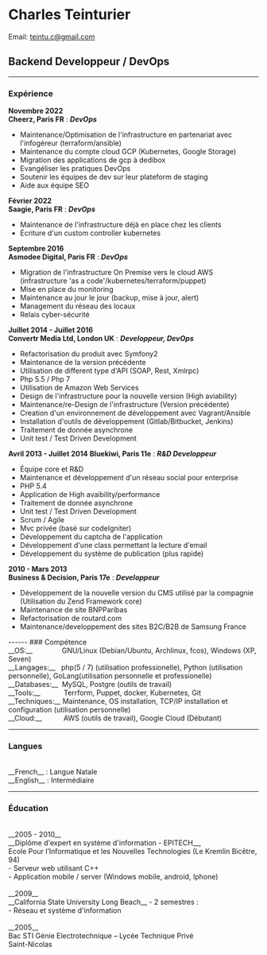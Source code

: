 # Charles Teinturier
Email: teintu.c@gmail.com
## Backend Developpeur / DevOps

------
### Expérience
__Novembre 2022__ <br>
__Cheerz, Paris FR__
: __*DevOps*__

- Maintenance/Optimisation de l'infrastructure en partenariat avec l'infogéreur (terraform/ansible)
- Maintenance du compte cloud GCP (Kubernetes, Google Storage)
- Migration des applications de gcp à dedibox
- Evangéliser les pratiques DevOps
- Soutenir les équipes de dev sur leur plateform de staging
- Aide aux équipe SEO

__Février 2022__ <br>
__Saagie, Paris FR__
: __*DevOps*__

- Maintenance de l'infrastructure déjà en place chez les clients
- Écriture d'un custom controller kubernetes

__Septembre 2016__ <br>
__Asmodee Digital, Paris FR__
: __*DevOps*__

- Migration de l'infrastructure On Premise vers le cloud AWS
  (infrastructure 'as a code'/kubernetes/terraform/puppet)
- Mise en place du monitoring
- Maintenance au jour le jour (backup, mise à jour, alert)
- Management du réseau des locaux
- Relais cyber-sécurité

__Juillet 2014 - Juillet 2016__ <br>
__Convertr Media Ltd, London UK__
: __*Developpeur, DevOps*__

- Refactorisation du produit avec Symfony2
- Maintenance de la version précédente
- Utilisation de different type d'API (SOAP, Rest, Xmlrpc)
- Php 5.5 / Php 7
- Utilisation de Amazon Web Services
- Design de l'infrastructure pour la nouvelle version (High aviability)
- Maintenance/re-Design de l'infrastructure (Version précédente)
- Creation d'un environnement de  développement avec Vagrant/Ansible
- Installation d'outils de  développement (Gitlab/Bitbucket, Jenkins)
- Traitement de donnée asynchrone
- Unit test / Test Driven Development

__Avril 2013 - Juillet 2014__
__Bluekiwi, Paris 11e__
: __*R&D Developpeur*__

- Équipe core et R&D
- Maintenance et développement d'un réseau social pour enterprise
- PHP 5.4
- Application de High avaibility/performance
- Traitement de donnée asynchrone
- Unit test / Test Driven Development
- Scrum / Agile
- Mvc privée (bas&eacute; sur codeIgniter)
- Développement du captcha de l'application
- Développement d'une class permettant la lecture d'email
- Développement du système de publication (plus rapide)


__2010 - Mars 2013__ <br>
__Business & Decision, Paris 17e__
: __*Developpeur*__

- Développement de la nouvelle version du CMS utilisé par la compagnie
(Utilisation du Zend Framework core)<br>
- Maintenance de site BNPParibas
- Refactorisation de routard.com
- Maintenance/developpement des sites B2C/B2B de Samsung France

<div style="page-break-after: always;"></div>
------
### Compétence
<br>
__OS:__&nbsp;&nbsp;&nbsp;&nbsp;&nbsp;&nbsp;&nbsp;&nbsp;&nbsp;&nbsp;&nbsp;&nbsp;&nbsp;&nbsp;&nbsp;GNU/Linux (Debian/Ubuntu, Archlinux, fcos), Windows (XP, Seven)<br>
__Langages:__&nbsp;&nbsp;&nbsp;php(5 / 7)
(utilisation professionelle), Python (utilisation personnelle), GoLang(utilisation personnelle et professionelle)<br>
__Databases:__&nbsp;&nbsp;MySQL, Postgre (outils de travail)<br>
__Tools:__&nbsp;&nbsp;&nbsp;&nbsp;&nbsp;&nbsp;&nbsp;&nbsp;&nbsp;&nbsp;&nbsp;&nbsp;Terrform, Puppet, docker, Kubernetes, Git<br>
__Techniques:__&nbsp;Maintenance, OS installation, TCP/IP installation et
configuration (utilisation personnelle)<br>
__Cloud:__&nbsp;&nbsp;&nbsp;&nbsp;&nbsp;&nbsp;&nbsp;&nbsp;&nbsp;&nbsp;&nbsp;AWS (outils de travail), Google Cloud (Débutant)

------

### Langues
<br>
__French__ : Langue Natale<br>
__English__ : Intermédiaire<br>

-------

### Éducation
<br>
  __2005 - 2010__ <br>
__Diplôme d'expert en système d'information - EPITECH__,<br>Ecole
Pour l’Informatique et les Nouvelles Technologies (Le
Kremlin Bicêtre, 94)<br>
- Serveur web utilisant C++<br>
- Application mobile / server (Windows mobile,
android, Iphone)<br><br>
  __2009__ <br>
  __California State University Long Beach__ - 2 semestres :<br>
- Réseau et système d'information<br><br>
  __2005__ <br>
  Bac STI Génie Electrotechnique – Lycée Technique Privé<br>
Saint-Nicolas
